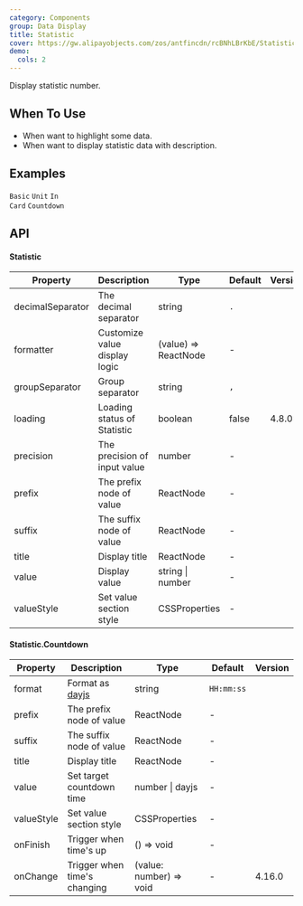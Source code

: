 ```yaml
---
category: Components
group: Data Display
title: Statistic
cover: https://gw.alipayobjects.com/zos/antfincdn/rcBNhLBrKbE/Statistic.svg
demo:
  cols: 2
---
```


Display statistic number.

## When To Use

- When want to highlight some data.
- When want to display statistic data with description.

## Examples

<code src="./demo/basic.tsx">Basic</code>
<code src="./demo/unit.tsx">Unit</code>
<code src="./demo/card.tsx">In Card</code>
<code src="./demo/countdown.tsx">Countdown</code>

## API

#### Statistic

| Property         | Description                   | Type                 | Default | Version |
| ---------------- | ----------------------------- | -------------------- | ------- | ------- |
| decimalSeparator | The decimal separator         | string               | `.`     |         |
| formatter        | Customize value display logic | (value) => ReactNode | -       |         |
| groupSeparator   | Group separator               | string               | `,`     |         |
| loading          | Loading status of Statistic   | boolean              | false   | 4.8.0   |
| precision        | The precision of input value  | number               | -       |         |
| prefix           | The prefix node of value      | ReactNode            | -       |         |
| suffix           | The suffix node of value      | ReactNode            | -       |         |
| title            | Display title                 | ReactNode            | -       |         |
| value            | Display value                 | string \| number     | -       |         |
| valueStyle       | Set value section style       | CSSProperties        | -       |         |

#### Statistic.Countdown

| Property   | Description                            | Type                    | Default    | Version |
| ---------- | -------------------------------------- | ----------------------- | ---------- | ------- |
| format     | Format as [dayjs](https://day.js.org/) | string                  | `HH:mm:ss` |         |
| prefix     | The prefix node of value               | ReactNode               | -          |         |
| suffix     | The suffix node of value               | ReactNode               | -          |         |
| title      | Display title                          | ReactNode               | -          |         |
| value      | Set target countdown time              | number \| dayjs         | -          |         |
| valueStyle | Set value section style                | CSSProperties           | -          |         |
| onFinish   | Trigger when time's up                 | () => void              | -          |         |
| onChange   | Trigger when time's changing           | (value: number) => void | -          | 4.16.0  |
